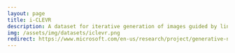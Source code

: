 ```yaml
---
layout: page
title: i-CLEVR
description: A dataset for iterative generation of images guided by linguistic instructions.
img: /assets/img/datasets/iclevr.png
redirect: https://www.microsoft.com/en-us/research/project/generative-neural-visual-artist-geneva/
---
```

